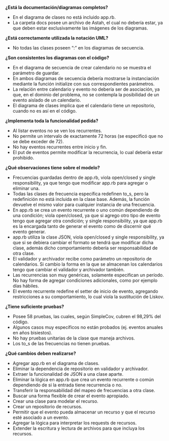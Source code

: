 __¿Está la documentación/diagramas completos?__
* En el diagrama de clases no está incluido app.rb.
* La carpeta docs posee un archivo de Astah, el cual no debería estar, ya que deben estar exclusivamente las imágenes de los diagramas.
 
__¿Está correctamente utilizada la notación UML?__
* No todas las clases poseen “:” en los diagramas de secuencia.
 
__¿Son consistentes los diagramas con el código?__
* En el diagrama de secuencia de crear calendario no se muestra el parámetro de guardar.
* En ambos diagramas de secuencia debería mostrarse la instanciación mediante la función initialize con sus correspondientes parámetros.
* La relación entre calendario y evento no debería ser de asociación, ya que, en el dominio del problema, no se contempla la posibilidad de un evento aislado de un calendario.
* El diagrama de clases implica que el calendario tiene un repositorio, cuando no es así en el código.
 
__¿Implementa toda la funcionalidad pedida?__
* Al listar eventos no se ven los recurrentes.
* No permite un intervalo de exactamente 72 horas (se especificó que no se debe exceder de 72).
* No hay eventos recurrentes entre inicio y fin.
* El put de eventos permite modificar la recurrencia, lo cual debería estar prohibido.
 
__¿Qué observaciones tiene sobre el modelo?__
* Frecuencias guardadas dentro de app.rb, viola open/closed y single responsibility, ya que tengo que modificar app.rb para agregar o eliminar una.
* Todas las clases de frecuencia específica redefinen to_s, pero la redefinición no está incluida en la clase base. Además, la función devuelve el mismo valor para cualquier instancia de una frecuencia.
* En app.rb se crea un evento recurrente o uno común dependiendo de una condición; viola open/closed, ya que si agrego otro tipo de evento tengo que agregar otra condición; y single responsibility, ya que app.rb es la encargada tanto de generar el evento como de discernir qué evento generar.
* app.rb utiliza la clase JSON, viola open/closed y single responsibility, ya que si se debiera cambiar el formato se tendrá que modificar dicha clase, además dicho comportamiento debería ser responsabilidad de otra clase.
* El validador y archivador recibe como parámetro un repositorio de calendarios. Si cambio la forma en la que se almacenan los calendarios tengo que cambiar el validador y archivador también.
* Las recurrencias son muy genéricas, solamente especifican un período. No hay forma de agregar condiciones adicionales, como por ejemplo días hábiles.
* El evento recurrente redefine el setter de inicio de evento, agregando restricciones a su comportamiento, lo cual viola la sustitución de Liskov.
 
__¿Tiene suficiente pruebas?__
* Posee 58 pruebas, las cuales, según SimpleCov, cubren el 98,29% del código.
* Algunos casos muy específicos no están probados (ej. eventos anuales en años bisiestos).
* No hay pruebas unitarias de la clase que maneja archivos.
* Los to_s de las frecuencias no tienen pruebas.
 
__¿Qué cambios deben realizarse?__
* Agregar app.rb en el diagrama de clases.
* Eliminar la dependencia de repositorio en validador y archivador.
* Extraer la funcionalidad de JSON a una clase aparte.
* Eliminar la lógica en app.rb que crea un evento recurrente o común dependiendo de si la entrada tiene recurrencia o no.
* Transferir la responsabilidad del mapeo de frecuencias a otra clase.
* Buscar una forma flexible de crear el evento apropiado.
* Crear una clase para modelar el recurso.
* Crear un repositorio de recursos.
* Permitir que el evento pueda almacenar un recurso y que el recurso esté asociado a un evento.
* Agregar la lógica para interpretar los requests de recursos.
* Extender la escritura y lectura de archivos para que incluya los recursos.
